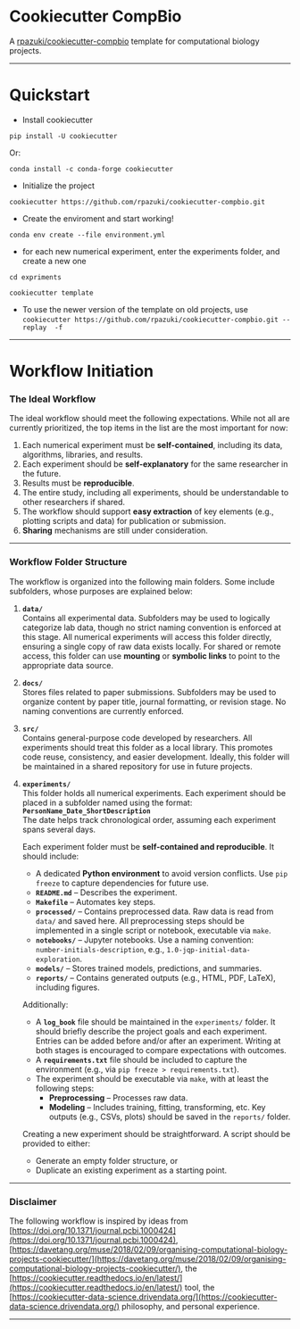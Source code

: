 # Cookiecutter CompBio

A [rpazuki/cookiecutter-compbio](https://github.com/rpazuki/cookiecutter-compbio) template for computational biology projects.

---

# Quickstart

* Install cookiecutter

`pip install -U cookiecutter`

Or:

`conda install -c conda-forge cookiecutter`

* Initialize the project

`cookiecutter https://github.com/rpazuki/cookiecutter-compbio.git`

* Create the enviroment and start working!

`conda env create --file environment.yml`

* for each new numerical experiment, enter the experiments folder, and create a new one

`cd expriments`

`cookiecutter template`

* To use the newer version of the template on old projects, use
`cookiecutter https://github.com/rpazuki/cookiecutter-compbio.git --replay  -f`


---
# Workflow Initiation

### The Ideal Workflow

The ideal workflow should meet the following expectations. While not all are currently prioritized, the top items in the list are the most important for now:

1. Each numerical experiment must be **self-contained**, including its data, algorithms, libraries, and results.
2. Each experiment should be **self-explanatory** for the same researcher in the future.
3. Results must be **reproducible**.
4. The entire study, including all experiments, should be understandable to other researchers if shared.
5. The workflow should support **easy extraction** of key elements (e.g., plotting scripts and data) for publication or submission.
6. **Sharing** mechanisms are still under consideration.

---

### Workflow Folder Structure

The workflow is organized into the following main folders. Some include subfolders, whose purposes are explained below:

1. **`data/`**  
    Contains all experimental data. Subfolders may be used to logically categorize lab data, though no strict naming convention is enforced at this stage. All numerical experiments will access this folder directly, ensuring a single copy of raw data exists locally. For shared or remote access, this folder can use **mounting** or **symbolic links** to point to the appropriate data source.
    
2. **`docs/`**  
    Stores files related to paper submissions. Subfolders may be used to organize content by paper title, journal formatting, or revision stage. No naming conventions are currently enforced.
    
3. **`src/`**  
    Contains general-purpose code developed by researchers. All experiments should treat this folder as a local library. This promotes code reuse, consistency, and easier development. Ideally, this folder will be maintained in a shared repository for use in future projects.
    
4. **`experiments/`**  
    This folder holds all numerical experiments. Each experiment should be placed in a subfolder named using the format:  
    **`PersonName_Date_ShortDescription`**  
    The date helps track chronological order, assuming each experiment spans several days.
    
    Each experiment folder must be **self-contained and reproducible**. It should include:
    
    - A dedicated **Python environment** to avoid version conflicts. Use `pip freeze` to capture dependencies for future use.
    - **`README.md`** – Describes the experiment.
    - **`Makefile`** – Automates key steps.
    - **`processed/`** – Contains preprocessed data. Raw data is read from `data/` and saved here. All preprocessing steps should be implemented in a single script or notebook, executable via `make`.
    - **`notebooks/`** – Jupyter notebooks. Use a naming convention:  
        `number-initials-description`, e.g., `1.0-jqp-initial-data-exploration`.
    - **`models/`** – Stores trained models, predictions, and summaries.
    - **`reports/`** – Contains generated outputs (e.g., HTML, PDF, LaTeX), including figures.
    
    Additionally:
    
    - A **`log_book`** file should be maintained in the `experiments/` folder. It should briefly describe the project goals and each experiment. Entries can be added before and/or after an experiment. Writing at both stages is encouraged to compare expectations with outcomes.
    - A **`requirements.txt`** file should be included to capture the environment (e.g., via `pip freeze > requirements.txt`).
    - The experiment should be executable via `make`, with at least the following steps:
        - **Preprocessing** – Processes raw data.
        - **Modeling** – Includes training, fitting, transforming, etc. Key outputs (e.g., CSVs, plots) should be saved in the `reports/` folder.
    
    Creating a new experiment should be straightforward. A script should be provided to either:
    
    - Generate an empty folder structure, or
    - Duplicate an existing experiment as a starting point.

---
### Disclaimer

The following workflow is inspired by ideas from [https://doi.org/10.1371/journal.pcbi.1000424](https://doi.org/10.1371/journal.pcbi.1000424), [https://davetang.org/muse/2018/02/09/organising-computational-biology-projects-cookiecutter/](https://davetang.org/muse/2018/02/09/organising-computational-biology-projects-cookiecutter/), the [https://cookiecutter.readthedocs.io/en/latest/](https://cookiecutter.readthedocs.io/en/latest/) tool, the [https://cookiecutter-data-science.drivendata.org/](https://cookiecutter-data-science.drivendata.org/) philosophy, and personal experience.

---